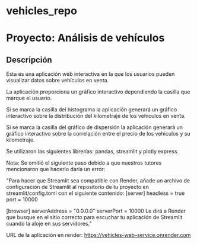 # vehicles_repo
# Proyecto: Análisis de vehículos

## Descripción
Esta  es una aplicación web interactiva en la que los usuarios pueden visualizar datos sobre vehículos en venta.

La aplicación proporciona un gráfico interactivo dependiendo la casilla que marque el usuario.

Si se marca la casilla del histograma la aplicación generará un gráfico interactivo sobre la distribución del kilometraje de los vehículos en venta.

Si se marca la casilla del gráfico de dispersión la aplicación generará un gráfico interactivo sobre la correlación entre el precio de los vehículos y su kilometraje.

Se utilizaron las siguientes librerías: pandas, streamlit y plotly.express.



Nota:
Se omitió el siguiente paso debido a que nuestros tutores mencionaron que hacerlo daría un error:

"Para hacer que Streamlit sea compatible con Render, añade un archivo de configuración de Streamlit al repositorio de tu proyecto en streamlit/config.toml con el siguiente contenido:
[server]
headless = true
port = 10000

[browser]
serverAddress = "0.0.0.0"
serverPort = 10000
Le dirá a Render que busque en el sitio correcto para escuchar tu aplicación de Streamlit cuando la aloje en sus servidores."

URL de la aplicación en render:
https://vehicles-web-service.onrender.com